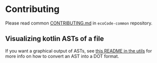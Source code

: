 Contributing
======

Please read common [CONTRIBUTING.md](https://github.com/green-code-initiative/ecoCode-common/blob/main/doc/CONTRIBUTING.md) in `ecoCode-common` repository.

Visualizing kotlin ASTs of a file
-------------

If you want a graphical output of ASTs, see [this README in the utils](utils-kotlin/README.md) for more info on how to 
convert an AST into a DOT format.

